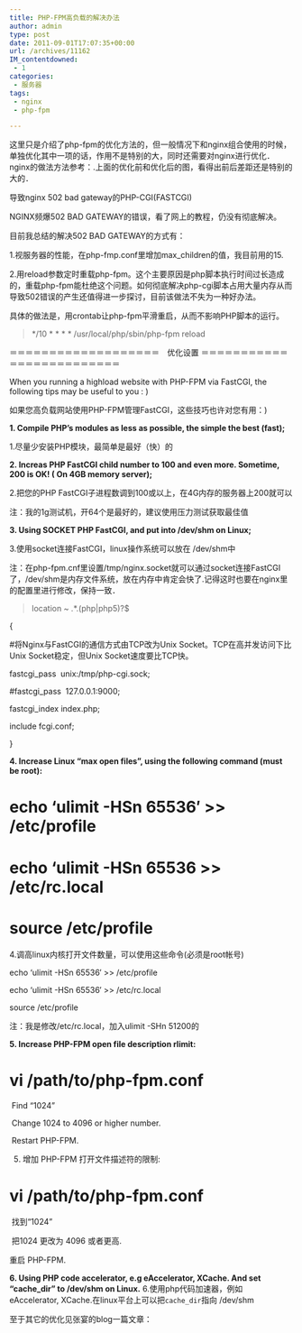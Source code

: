 ```yaml
---
title: PHP-FPM高负载的解决办法
author: admin
type: post
date: 2011-09-01T17:07:35+00:00
url: /archives/11162
IM_contentdowned:
 - 1
categories:
 - 服务器
tags:
 - nginx
 - php-fpm

---
```

这里只是介绍了php-fpm的优化方法的，但一般情况下和nginx组合使用的时候，单独优化其中一项的话，作用不是特别的大，同时还需要对nginx进行优化．nginx的做法方法参考：.上面的优化前和优化后的图，看得出前后差距还是特别的大的．

导致nginx 502 bad gateway的PHP-CGI(FASTCGI)

NGINX频爆502 BAD GATEWAY的错误，看了网上的教程，仍没有彻底解决。

目前我总结的解决502 BAD GATEWAY的方式有：

1.视服务器的性能，在php-fmp.conf里增加max_children的值，我目前用的15.

2.用reload参数定时重载php-fpm。这个主要原因是php脚本执行时间过长造成的，重载php-fpm能杜绝这个问题。如何彻底解决php-cgi脚本占用大量内存从而导致502错误的产生还值得进一步探讨，目前该做法不失为一种好办法。

具体的做法是，用crontab让php-fpm平滑重启，从而不影响PHP脚本的运行。

>

> */10 * * * * /usr/local/php/sbin/php-fpm reload
>

＝＝＝＝＝＝＝＝＝＝＝＝＝＝＝＝＝＝＝　优化设置 ＝＝＝＝＝＝＝＝＝＝＝＝＝＝＝＝＝＝＝＝＝＝＝＝＝

When you running a highload website with PHP-FPM via FastCGI, the following tips may be useful to you : )

如果您高负载网站使用PHP-FPM管理FastCGI，这些技巧也许对您有用：)

**1. Compile PHP’s modules as less as possible, the simple the best (fast);**

1.尽量少安装PHP模块，最简单是最好（快）的

**2. Increas PHP FastCGI child number to 100 and even more. Sometime, 200 is OK! ( On 4GB memory server);**

2.把您的PHP FastCGI子进程数调到100或以上，在4G内存的服务器上200就可以

注：我的1g测试机，开64个是最好的，建议使用压力测试获取最佳值

**3. Using SOCKET PHP FastCGI, and put into /dev/shm on Linux;**

3.使用socket连接FastCGI，linux操作系统可以放在 /dev/shm中

注：在php-fpm.cnf里设置/tmp/nginx.socket就可以通过socket连接FastCGI了，/dev/shm是内存文件系统，放在内存中肯定会快了.记得这时也要在nginx里的配置里进行修改，保持一致．

>

> location ~ .*.(php|php5)?$

{

#将Nginx与FastCGI的通信方式由TCP改为Unix Socket。TCP在高并发访问下比Unix Socket稳定，但Unix Socket速度要比TCP快。

fastcgi_pass  unix:/tmp/php-cgi.sock;

#fastcgi_pass  127.0.0.1:9000;

fastcgi_index index.php;

include fcgi.conf;

}
>

**4. Increase Linux “max open files”, using the following command (must be root):**

# echo ‘ulimit -HSn 65536′ >> /etc/profile

# echo ‘ulimit -HSn 65536 >> /etc/rc.local

# source /etc/profile

4.调高linux内核打开文件数量，可以使用这些命令(必须是root帐号)

echo ‘ulimit -HSn 65536′ >> /etc/profile

echo ‘ulimit -HSn 65536′ >> /etc/rc.local

source /etc/profile

注：我是修改/etc/rc.local，加入ulimit -SHn 51200的

**5. Increase PHP-FPM open file description rlimit:**

 # vi /path/to/php-fpm.conf

 Find “1024”

 Change 1024 to 4096 or higher number.

 Restart PHP-FPM.

5. 增加 PHP-FPM 打开文件描述符的限制:

 # vi /path/to/php-fpm.conf

 找到“1024”

 把1024 更改为 4096 或者更高.

 重启 PHP-FPM.

 **6. Using PHP code accelerator, e.g eAccelerator, XCache. And set “cache_dir” to /dev/shm on Linux.**
6.使用php代码加速器，例如 eAccelerator, XCache.在linux平台上可以把`cache_dir`指向 /dev/shm

至于其它的优化见张宴的blog一篇文章：